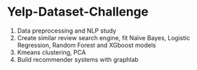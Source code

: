 # Yelp-Dataset-Challenge

1. Data preprocessing and NLP study
2. Create similar review search engine, fit Naïve Bayes, Logistic Regression, Random Forest and XGboost models
3. Kmeans clustering, PCA
4. Build recommender systems with graphlab
